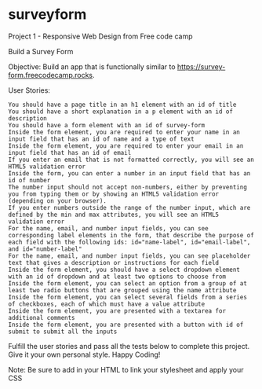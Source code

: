 # surveyform 

Project 1 - Responsive Web Design from Free code camp

Build a Survey Form

Objective: Build an app that is functionally similar to https://survey-form.freecodecamp.rocks.

User Stories:

    You should have a page title in an h1 element with an id of title
    You should have a short explanation in a p element with an id of description
    You should have a form element with an id of survey-form
    Inside the form element, you are required to enter your name in an input field that has an id of name and a type of text
    Inside the form element, you are required to enter your email in an input field that has an id of email
    If you enter an email that is not formatted correctly, you will see an HTML5 validation error
    Inside the form, you can enter a number in an input field that has an id of number
    The number input should not accept non-numbers, either by preventing you from typing them or by showing an HTML5 validation error (depending on your browser).
    If you enter numbers outside the range of the number input, which are defined by the min and max attributes, you will see an HTML5 validation error
    For the name, email, and number input fields, you can see corresponding label elements in the form, that describe the purpose of each field with the following ids: id="name-label", id="email-label", and id="number-label"
    For the name, email, and number input fields, you can see placeholder text that gives a description or instructions for each field
    Inside the form element, you should have a select dropdown element with an id of dropdown and at least two options to choose from
    Inside the form element, you can select an option from a group of at least two radio buttons that are grouped using the name attribute
    Inside the form element, you can select several fields from a series of checkboxes, each of which must have a value attribute
    Inside the form element, you are presented with a textarea for additional comments
    Inside the form element, you are presented with a button with id of submit to submit all the inputs

Fulfill the user stories and pass all the tests below to complete this project. Give it your own personal style. Happy Coding!

Note: Be sure to add <link rel="stylesheet" href="styles.css"> in your HTML to link your stylesheet and apply your CSS

